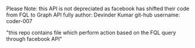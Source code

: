 Please Note: this API is not depreciated as facebook has shifted their code from FQL to Graph API fully
author: Devinder Kumar
git-hub username: coder-007

"this repo contains file which perform action based on the FQL query through
facebook API"

